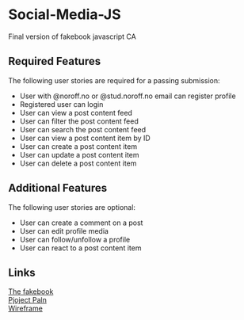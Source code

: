 # Social-Media-JS
Final version of fakebook javascript CA 

## Required Features
The following user stories are required for a passing submission:
<ul>
<li> User with @noroff.no or @stud.noroff.no email can register profile </li>
<li> Registered user can login </li>
<li> User can view a post content feed </li>
<li> User can filter the post content feed </li>
<li> User can search the post content feed </li>
<li> User can view a post content item by ID </li>
<li> User can create a post content item </li>
<li> User can update a post content item </li>
<li> User can delete a post content item </li>
</ul>

## Additional Features
The following user stories are optional:
<ul>
<li>User can create a comment on a post</li>
<li>User can edit profile media</li>
<li>User can follow/unfollow a profile</li>
<li>User can react to a post content item</li>
</ul>

## Links

<a href='https://fakebook-js2.netlify.app/'>The fakebook </a><br>
<a href='https://github.com/users/gitAji/projects/1'>Pjoject Paln </a><br>
<a href='https://www.figma.com/file/aLWg8mpf2iGhbZLkcPAdMq/Social-media-CA?node-id=0%3A1'>Wireframe </a><br>

